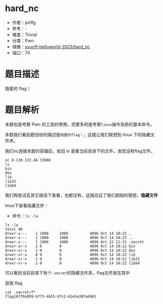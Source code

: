 # hard_nc

- 作者：pn1fg
- 参考：-
- 难度：Trivial
- 分类：Pwn
- 镜像：[svuctf-helloworld-2023/hard_nc](https://ghcr.io/svuctf/svuctf-helloworld-2023/hard_nc)
- 端口：70

# 题目描述

隐匿的 flag！

# 题目解析

本题也是考察 Pwn 的工具的使用，但更多的是考察`linux`操作系统的基本命令。

本题我们看到题目给的描述是`隐匿的flag！`，这就让我们联想到 linux 下的隐藏文件夹。

我们nc连接本题的容器后，依旧 ls 查看当前目录下的文件，发现没有flag文件。

```shell
nc 8.130.133.46 33988
ls
bin
dev
lib
lib32
lib64
```

我们再尝试去其它路径下查看，也都没有，这就应征了我们刚刚的猜想，**隐藏文件**

linux下查看隐藏文件：

- 命令：`ls -la`

```shell
ls -la
total 40
drwxr-x---    1 1000     1000          4096 Oct 14 10:22 .
drwxr-x---    1 1000     1000          4096 Oct 14 10:22 ..
drwxr-x---    1 1000     1000          4096 Oct 22 12:31 .secret
drwxr-xr-x    2 0        0             4096 Oct 14 10:22 bin
drwxr-xr-x    2 0        0             4096 Oct 14 10:22 dev
drwxr-xr-x    8 0        0             4096 Oct 14 10:22 lib
drwxr-xr-x    2 0        0             4096 Oct 14 10:22 lib32
drwxr-xr-x    2 0        0             4096 Oct 14 10:22 lib64
```

可以看到当前目录下有个`.secret`的隐藏文件夹，flag文件就在其中

获取 flag

```shell
cat .secret/f*
flag{6ff9a999-b773-4b55-97c2-62e5e28fa698}
```
